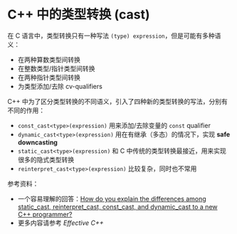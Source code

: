# C++ 中的类型转换 (cast)

在 C 语言中，类型转换只有一种写法 `(type) expression`，但是可能有多种语义：

+ 在两种算数类型间转换
+ 在整数类型/指针类型间转换
+ 在两种指针类型间转换
+ 为类型添加/去除 cv-qualifiers

C++ 中为了区分类型转换的不同语义，引入了四种新的类型转换的写法，分别有不同的作用：

+ `const_cast<type>(expression)` 用来添加/去除变量的 `const` qualifier
+ `dynamic_cast<type>(expression)` 用在有继承（多态）的情况下，实现 **safe downcasting**
+ `static_cast<type>(expression)` 和 C 中传统的类型转换最接近，用来实现很多的隐式类型转换
+ `reinterpret_cast<type>(expression)` 比较复杂，同时也不常用

参考资料：

+ 一个容易理解的回答：[How do you explain the differences among static_cast, reinterpret_cast, const_cast, and dynamic_cast to a new C++ programmer?](https://www.quora.com/How-do-you-explain-the-differences-among-static_cast-reinterpret_cast-const_cast-and-dynamic_cast-to-a-new-C++-programmer)
+ 更多内容请参考 _Effective C++_
